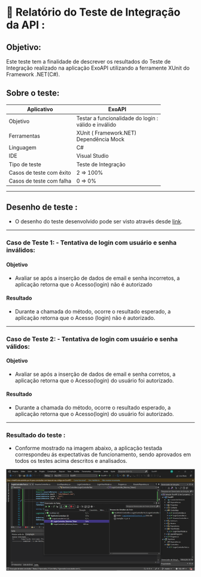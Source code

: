  # 📃 Relatório do Teste de Integração da API :

## **Objetivo**:
Este teste tem a finalidade de descrever os resultados do Teste de Integração realizado na aplicação ExoAPI utilizando a ferramente XUnit do Framework .NET(C#).

## **Sobre o teste**:

|Aplicativo| ExoAPI |
|----------------|----------|
| Objetivo| Testar a funcionalidade do login : <br> válido e inválido|
| Ferramentas | XUnit ( Framework.NET) <br> Dependência Mock |
| Linguagem | C# |
| IDE| Visual Studio |
| Tipo de teste| Teste de Integração |
| Casos de teste com êxito| 2 => 100%
| Casos de teste com falha| 0 => 0%
---
## **Desenho de teste :**
- O desenho do teste desenvolvido pode ser visto através desde <a href = "https://github.com/joelmaregina/Senai-SQL-API/blob/master/API/ExoAPI/TestXUnit/Controllers/LoginControllerTest.cs">link</a>.

---
### **Caso de Teste 1: - Tentativa de login com usuário e senha inválidos:**
#### **Objetivo**
- Avaliar se após a inserção de dados de email e senha incorretos, a aplicação retorna que o Acesso(login) não é autorizado
#### **Resultado**
- Durante a chamada do método, ocorre o resultado esperado, a aplicação retorna que o Acesso (login) não é autorizado.
----
### **Caso de Teste 2: - Tentativa de login com usuário e senha válidos:**
#### **Objetivo**
- Avaliar se após a inserção de dados de email e senha corretos, a aplicação retorna que o Acesso(login) do usuário foi autorizado.
#### **Resultado**
- Durante a chamada do método, ocorre o resultado esperado, a aplicação retorna que o Acesso(login) do usuário foi autorizado.

---
### **Resultado do teste :**

- Conforme mostrado na imagem abaixo, a aplicação testada correspondeu ás expectativas de funcionamento, sendo aprovados em todos os testes acima descritos e analisados.

 <img alt= "Printscreen da tela de resultados do teste, mostrando aprovação em todos os casos de teste" src= "https://github.com/joelmaregina/Senai-SQL-API/blob/master/API/img/ResultadoTeste.png"> 




